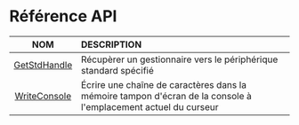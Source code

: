 # Référence API

|NOM|DESCRIPTION|
|:--:|:--|
|[GetStdHandle](https://docs.microsoft.com/en-us/windows/console/getstdhandle)|Récupèrer un gestionnaire vers le périphérique standard spécifié|
|[WriteConsole](https://docs.microsoft.com/en-us/windows/console/writeconsole)|Écrire une chaîne de caractères dans la mémoire tampon d'écran de la console à l'emplacement actuel du curseur|
